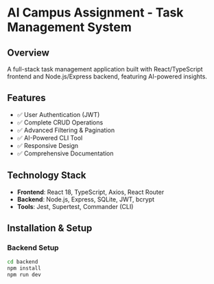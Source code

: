 # AI Campus Assignment - Task Management System

## Overview
A full-stack task management application built with React/TypeScript frontend and Node.js/Express backend, featuring AI-powered insights.

## Features
- ✅ User Authentication (JWT)
- ✅ Complete CRUD Operations
- ✅ Advanced Filtering & Pagination
- ✅ AI-Powered CLI Tool
- ✅ Responsive Design
- ✅ Comprehensive Documentation

## Technology Stack
- **Frontend**: React 18, TypeScript, Axios, React Router
- **Backend**: Node.js, Express, SQLite, JWT, bcrypt
- **Tools**: Jest, Supertest, Commander (CLI)

## Installation & Setup

### Backend Setup
```bash
cd backend
npm install
npm run dev
